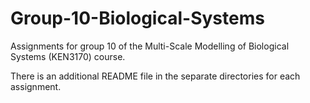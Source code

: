 # Group-10-Biological-Systems
Assignments for group 10 of the Multi-Scale Modelling of Biological Systems (KEN3170) course.

There is an additional README file in the separate directories for each assignment.  
